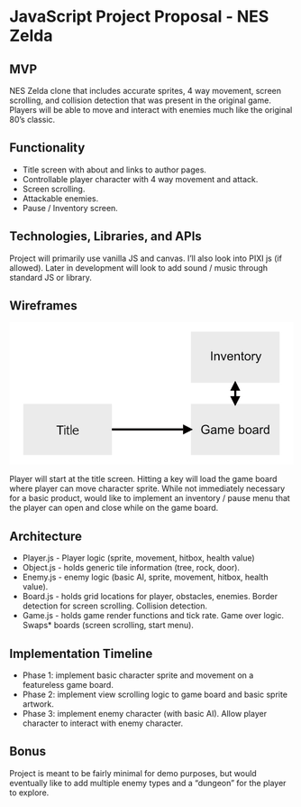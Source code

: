 # JavaScript Project Proposal - NES Zelda

## MVP
NES Zelda clone that includes accurate sprites, 4 way movement, screen scrolling, and collision detection that was present in the original game.  Players will be able to move and interact with enemies much like the original 80’s classic.

## Functionality
* Title screen with about and links to author pages.
* Controllable player character with 4 way movement and attack.
* Screen scrolling.
* Attackable enemies.
* Pause / Inventory screen.

## Technologies, Libraries, and APIs
Project will primarily use vanilla JS and canvas.  I’ll also look into PIXI js (if allowed).  Later in development will look to add sound / music through standard JS or library.

## Wireframes
![wireframes](./images/zelda-wireframe.jpg)

Player will start at the title screen.  Hitting a key will load the game board where player can move character sprite.  While not immediately necessary for a basic product, would like to implement an inventory / pause menu that the player can open and close while on the game board.

## Architecture
* Player.js - Player logic (sprite, movement, hitbox, health value)
* Object.js - holds generic tile information (tree, rock, door).
* Enemy.js - enemy logic (basic AI, sprite, movement, hitbox, health value).
* Board.js - holds grid locations for player, obstacles, enemies.  Border detection for screen scrolling.  Collision detection.
* Game.js - holds game render functions and tick rate.  Game over logic.  Swaps* boards (screen scrolling, start menu).

## Implementation Timeline
* Phase 1: implement basic character sprite and movement on a featureless game board.
* Phase 2: implement view scrolling logic to game board and basic sprite artwork.
* Phase 3: implement enemy character (with basic AI).  Allow player character to interact with enemy character.

## Bonus
Project is meant to be fairly minimal for demo purposes, but would eventually like to add multiple enemy types and a “dungeon” for the player to explore.
